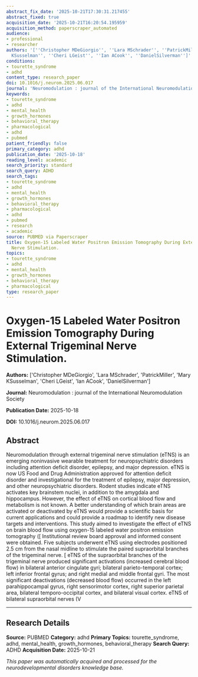 ```yaml
---
abstract_fix_date: '2025-10-21T17:30:31.217455'
abstract_fixed: true
acquisition_date: '2025-10-21T16:20:54.195959'
acquisition_method: paperscraper_automated
audience:
- professional
- researcher
authors: '[''Christopher MDeGiorgio'', ''Lara MSchrader'', ''PatrickMiller'', ''Mary
  KSusselman'', ''Cheri LGeist'', ''Ian ACook'', ''DanielSilverman'']'
conditions:
- tourette_syndrome
- adhd
content_type: research_paper
doi: 10.1016/j.neurom.2025.06.017
journal: 'Neuromodulation : journal of the International Neuromodulation Society'
keywords:
- tourette_syndrome
- adhd
- mental_health
- growth_hormones
- behavioral_therapy
- pharmacological
- adhd
- pubmed
patient_friendly: false
primary_category: adhd
publication_date: '2025-10-18'
reading_level: academic
search_priority: standard
search_query: ADHD
search_tags:
- tourette_syndrome
- adhd
- mental_health
- growth_hormones
- behavioral_therapy
- pharmacological
- adhd
- pubmed
- research
- academic
source: PUBMED via Paperscraper
title: Oxygen-15 Labeled Water Positron Emission Tomography During External Trigeminal
  Nerve Stimulation.
topics:
- tourette_syndrome
- adhd
- mental_health
- growth_hormones
- behavioral_therapy
- pharmacological
type: research_paper
---
```


# Oxygen-15 Labeled Water Positron Emission Tomography During External Trigeminal Nerve Stimulation.

**Authors:** ['Christopher MDeGiorgio', 'Lara MSchrader', 'PatrickMiller', 'Mary KSusselman', 'Cheri LGeist', 'Ian ACook', 'DanielSilverman']

**Journal:** Neuromodulation : journal of the International Neuromodulation Society

**Publication Date:** 2025-10-18

**DOI:** 10.1016/j.neurom.2025.06.017

## Abstract

Neuromodulation through external trigeminal nerve stimulation (eTNS) is an emerging noninvasive wearable treatment for neuropsychiatric disorders including attention deficit disorder, epilepsy, and major depression. eTNS is now US Food and Drug Administration approved for attention deficit disorder and investigational for the treatment of epilepsy, major depression, and other neuropsychiatric disorders. Rodent studies indicate eTNS activates key brainstem nuclei, in addition to the amygdala and hippocampus. However, the effect of eTNS on cortical blood flow and metabolism is not known. A better understanding of which brain areas are activated or deactivated by eTNS would provide a scientific basis for current applications and could provide a roadmap to identify new disease targets and interventions.
This study aimed to investigate the effect of eTNS on brain blood flow using oxygen-15 labeled water positron emission tomography ([
Institutional review board approval and informed consent were obtained. Five subjects underwent eTNS using electrodes positioned 2.5 cm from the nasal midline to stimulate the paired supraorbital branches of the trigeminal nerve. [
eTNS of the supraorbital branches of the trigeminal nerve produced significant activations (increased cerebral blood flow) in bilateral anterior cingulate gyri; bilateral parieto-temporal cortex; left inferior frontal gyrus; and right medial and middle frontal gyri. The most significant deactivations (decreased blood flow) occurred in the left parahippocampal gyrus, right sensorimotor cortex, right superior parietal area, bilateral temporo-occipital cortex, and bilateral visual cortex.
eTNS of bilateral supraorbital nerves (V

---

## Research Details

**Source:** PUBMED
**Category:** adhd
**Primary Topics:** tourette_syndrome, adhd, mental_health, growth_hormones, behavioral_therapy
**Search Query:** ADHD
**Acquisition Date:** 2025-10-21

*This paper was automatically acquired and processed for the neurodevelopmental disorders knowledge base.*
